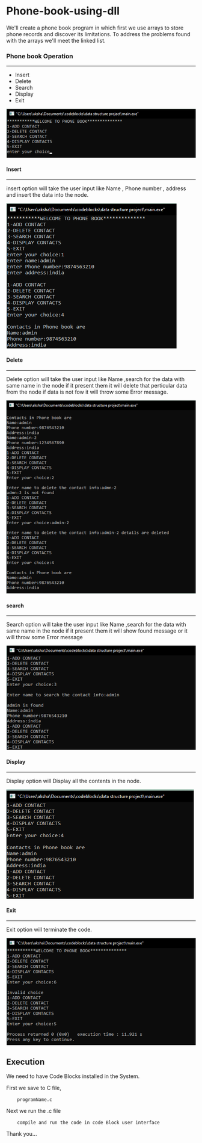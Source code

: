 # Phone-book-using-dll


We'll create a phone book program in which first we use arrays to store phone records and discover its limitations. To address the problems found with the arrays we'll meet the linked list.


### Phone book Operation
****
- Insert
- Delete
- Search
- Display
- Exit

![Phone book Operation](img/menu.png)

#### Insert
****
insert option will take the user input like Name , Phone number ,
address and insert the data into the node.

![Insert](img/insert.png)

#### Delete
****
Delete option will take the user input like Name ,search for the data with same name in the node if it present them it will delete that perticular data from the node if data is not fow it will throw some Error message.

![Delete](img/delete.png)

#### search
****
Search option will take the user input like Name ,search for the data with same name in the node if it present them it will show found message or it will throw some Error message

![search](img/search.png)

#### Display
****
Display option will Display all the contents in the node.

![Display](img/display.png)

#### Exit
****
Exit option will terminate the code.

![Exit](img/invalid%20and%20exit.png)



## Execution


We need to have Code Blocks installed in the System.

First we save to C file,
```
    programName.c
```

Next we run the .c file
```
    compile and run the code in code Block user interface
```

Thank you...
